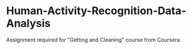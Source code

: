# Human-Activity-Recognition-Data-Analysis
Assignment required for "Getting and Cleaning" course from Coursera
